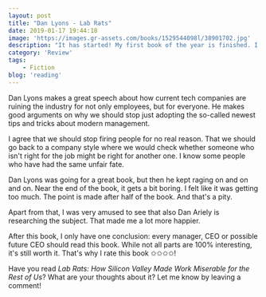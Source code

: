 ```yaml
---
layout: post
title: "Dan Lyons - Lab Rats"
date: 2019-01-17 19:44:18
image: 'https://images.gr-assets.com/books/1529544098l/38901702.jpg'
description: "It has started! My first book of the year is finished. I found this book called <em>Lab Rats</em> and noted that it was quite new and got good ratings on Goodreads. So I wanted to see what it was about. Here's what I found out."
category: 'Review'
tags:
    - Fiction
blog: 'reading'
---
```

Dan Lyons makes a great speech about how current tech companies are ruining the industry for not only employees, but for everyone. He makes good arguments on why we should stop just adopting the so-called newest tips and tricks about modern management. 

I agree that we should stop firing people for no real reason. That we should go back to a company style where we would check whether someone who isn't right for the job might be right for another one. I know some people who have had the same unfair fate.

Dan Lyons was going for a great book, but then he kept raging on and on and on. Near the end of the book, it gets a bit boring. I felt like it was getting too much. The point is made after half of the book. And that's a pity.

Apart from that, I was very amused to see that also Dan Ariely is researching the subject. That made me a lot more happier.

After this book, I only have one conclusion: every manager, CEO or possible future CEO should read this book. While not all parts are 100% interesting, it's still worth it. That's why I rate this book ✩✩✩✩!

Have you read <em>Lab Rats: How Silicon Valley Made Work Miserable for the Rest of Us</em>? What are your thoughts about it? Let me know by leaving a comment!